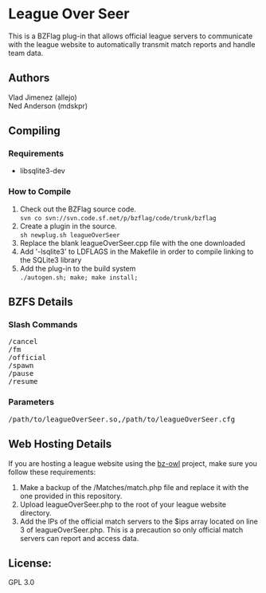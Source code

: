 # League Over Seer

This is a BZFlag plug-in that allows official league servers to communicate with the league website to automatically transmit match reports and handle team data.

## Authors

Vlad Jimenez (allejo)<br>
Ned Anderson (mdskpr)

## Compiling
### Requirements

* libsqlite3-dev

### How to Compile
1. Check out the BZFlag source code.<br>
```svn co svn://svn.code.sf.net/p/bzflag/code/trunk/bzflag ```
2. Create a plugin in the source.<br>
```sh newplug.sh leagueOverSeer```
3. Replace the blank leagueOverSeer.cpp file with the one downloaded
4. Add '-lsqlite3' to LDFLAGS in the Makefile in order to compile linking to the SQLite3 library
5. Add the plug-in to the build system<br>
```./autogen.sh; make; make install;```

## BZFS Details
### Slash Commands
<pre>
/cancel
/fm
/official
/spawn
/pause
/resume
</pre>

### Parameters
<pre>/path/to/leagueOverSeer.so,/path/to/leagueOverSeer.cfg</pre>

## Web Hosting Details
If you are hosting a league website using the <a href="https://code.google.com/p/bz-owl/" target="_blank">bz-owl</a> project, make sure you follow these requirements:

1. Make a backup of the /Matches/match.php file and replace it with the one provided in this repository.
2. Upload leagueOverSeer.php to the root of your league website directory.
3. Add the IPs of the official match servers to the $ips array located on line 3 of leagueOverSeer.php. This is a precaution so only official match servers can report and access data.

## License:
GPL 3.0